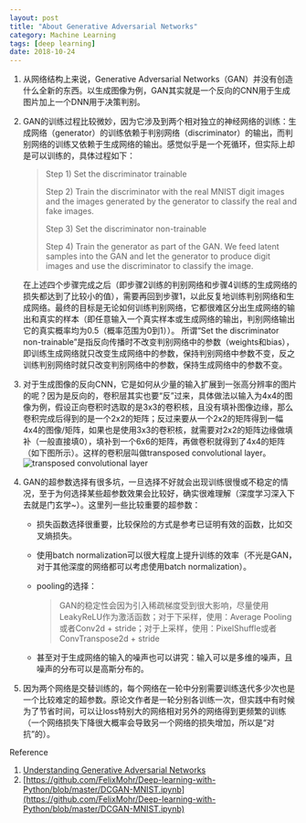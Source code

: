 ```yaml
---
layout: post
title: "About Generative Adversarial Networks"
category: Machine Learning
tags: [deep learning]
date: 2018-10-24
---
```


1. 从网络结构上来说，Generative Adversarial Networks（GAN）并没有创造什么全新的东西。以生成图像为例，GAN其实就是一个反向的CNN用于生成图片加上一个DNN用于决策判别。

2. GAN的训练过程比较微妙，因为它涉及到两个相对独立的神经网络的训练：生成网络（generator）的训练依赖于判别网络（discriminator）的输出，而判别网络的训练又依赖于生成网络的输出。感觉似乎是一个死循环，但实际上却是可以训练的，具体过程如下：

   > Step 1) Set the discriminator trainable
   >
   > Step 2) Train the discriminator with the real MNIST digit images and the images generated by the generator to classify the real and fake images.
   >
   > Step 3) Set the discriminator non-trainable
   >
   > Step 4) Train the generator as part of the GAN. We feed latent samples into the GAN and let the generator to produce digit images and use the discriminator to classify the image.

   在上述四个步骤完成之后（即步骤2训练的判别网络和步骤4训练的生成网络的损失都达到了比较小的值），需要再回到步骤1，以此反复地训练判别网络和生成网络。最终的目标是无论如何训练判别网络，它都很难区分出生成网络的输出和真实的样本（即任意输入一个真实样本或生成网络的输出，判别网络输出它的真实概率均为0.5（概率范围为0到1））。
   所谓“Set the discriminator non-trainable”是指反向传播时不改变判别网络中的参数（weights和bias），即训练生成网络就只改变生成网络中的参数，保持判别网络中参数不变，反之训练判别网络时就只改变判别网络中的参数，保持生成网络中的参数不变。

3. 对于生成图像的反向CNN，它是如何从少量的输入扩展到一张高分辨率的图片的呢？因为是反向的，卷积层其实也要“反”过来，具体做法以输入为4x4的图像为例，假设正向卷积时选取的是3x3的卷积核，且没有填补图像边缘，那么卷积完成后得到的是一个2x2的矩阵；反过来要从一个2x2的矩阵得到一幅4x4的图像/矩阵，如果也是使用3x3的卷积核，就需要对2x2的矩阵边缘做填补（一般直接填0），填补到一个6x6的矩阵，再做卷积就得到了4x4的矩阵（如下图所示）。这样的卷积层叫做transposed convolutional layer。
   ![transposed convolutional layer](https://i.stack.imgur.com/YyCu2.gif)
   <!--break-->

4. GAN的超参数选择有很多坑，一旦选择不好就会出现训练很慢或不稳定的情况，至于为何选择某些超参数效果会比较好，确实很难理解（深度学习深入下去就是门玄学~）。这里列一些比较重要的超参数：

   - 损失函数选择很重要，比较保险的方式是参考已证明有效的函数，比如交叉熵损失。

   - 使用batch normalization可以很大程度上提升训练的效率（不光是GAN，对于其他深度的网络都可以考虑使用batch normalization）。

   - pooling的选择：

     > GAN的稳定性会因为引入稀疏梯度受到很大影响，尽量使用LeakyReLU作为激活函数；对于下采样，使用：Average Pooling或者Conv2d + stride；对于上采样，使用：PixelShuffle或者ConvTranspose2d + stride

   - 甚至对于生成网络的输入的噪声也可以讲究：输入可以是多维的噪声，且噪声的分布可以是高斯分布的。

5. 因为两个网络是交替训练的，每个网络在一轮中分别需要训练迭代多少次也是一个比较难定的超参数。原论文作者是一轮分别各训练一次，但实践中有时候为了节省时间，可以让loss特别大的网络相对另外的网络得到更频繁的训练（一个网络损失下降很大概率会导致另一个网络的损失增加，所以是“对抗”的）。


Reference

1. [Understanding Generative Adversarial Networks](https://towardsdatascience.com/understanding-generative-adversarial-networks-4dafc963f2ef)
2. [https://github.com/FelixMohr/Deep-learning-with-Python/blob/master/DCGAN-MNIST.ipynb](https://github.com/FelixMohr/Deep-learning-with-Python/blob/master/DCGAN-MNIST.ipynb)

